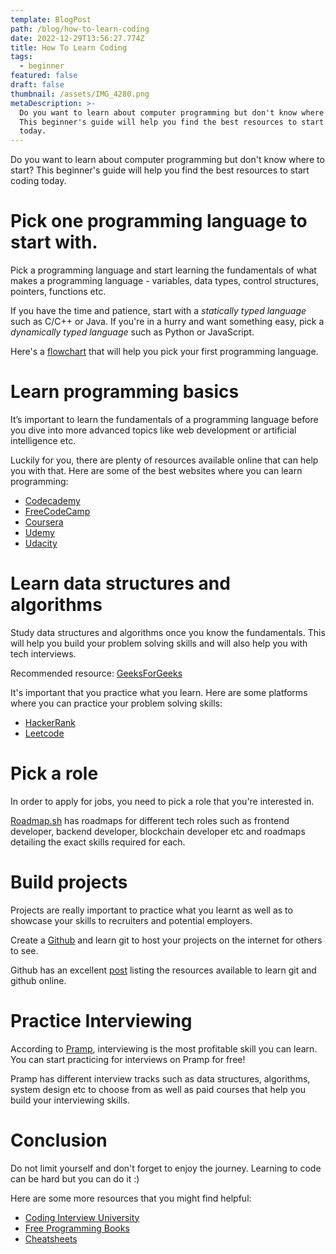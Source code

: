 ```yaml
---
template: BlogPost
path: /blog/how-to-learn-coding
date: 2022-12-29T13:56:27.774Z
title: How To Learn Coding
tags:
  - beginner
featured: false
draft: false
thumbnail: /assets/IMG_4280.png
metaDescription: >-
  Do you want to learn about computer programming but don't know where to start?
  This beginner's guide will help you find the best resources to start coding
  today.
---
```

Do you want to learn about computer programming but don't know where to start? This beginner's guide will help you find the best resources to start coding today.

# Pick one programming language to start with.

P﻿ick a programming language and start learning the fundamentals of what makes a programming language - variables, data types, control structures, pointers, functions etc.

I﻿f you have the time and patience, start with a *statically typed language* such as C/C++ or Java. If you're in a hurry and want something easy, pick a *dynamically typed language* such as Python or JavaScript.

H﻿ere's a [flowchart](https://carlcheo.com/wp-content/uploads/2014/12/which-programming-language-should-i-learn-first-pdf.pdf) that will help you pick your first programming language.

# Learn programming basics

It’s important to learn the fundamentals of a programming language before you dive into more advanced topics like web development or artificial intelligence etc.

Luckily for you, there are plenty of resources available online that can help you with that.
Here are some of the best websites where you can learn programming:

- [Codecademy](https://codecademy.com/)
- [FreeCodeCamp](https://www.freecodecamp.org/)
- [Coursera](https://www.coursera.org/)
- [Udemy](https://www.udemy.com/)
- [Udacity](https://www.udacity.com/)

# Learn data structures and algorithms

Study data structures and algorithms once you know the fundamentals.
This will help you build your problem solving skills and will also help you with tech interviews.

Recommended resource:
[GeeksForGeeks](https://www.geeksforgeeks.org/learn-data-structures-and-algorithms-dsa-tutorial/?ref=shm)

It's important that you practice what you learn.
Here are some platforms where you can practice your problem solving skills:

- [HackerRank](https://www.hackerrank.com/)
- [Leetcode](https://leetcode.com/study-plan/)

# Pick a role

In order to apply for jobs, you need to pick a role that you're interested in.

[Roadmap.sh](https://roadmap.sh/) has roadmaps for different tech roles such as frontend developer, backend developer, blockchain developer etc and roadmaps detailing the exact skills required for each.

# B﻿uild projects

Projects are really important to practice what you learnt as well as to showcase your skills to recruiters and potential employers.

Create a [Github](https://github.com/) and learn git to host your projects on the internet for others to see.

Github has an excellent [post](https://docs.github.com/en/get-started/quickstart/git-and-github-learning-resources) listing the resources available to learn git and github online.

# Practice Interviewing

According to [Pramp](https://www.pramp.com/#/), interviewing is the most profitable skill you can learn.
You can start practicing for interviews on Pramp for free!

Pramp has different interview tracks such as data structures, algorithms, system design etc to choose from as well as paid courses that help you build your interviewing skills.

# Conclusion

Do not limit yourself and don't forget to enjoy the journey.
Learning to code can be hard but you can do it :)

Here are some more resources that you might find helpful:
- [Coding Interview University](https://github.com/jwasham/coding-interview-university)
- [Free Programming Books](github.com/EbookFoundation/free-programming-books)
- [Cheatsheets](http://www.cheat-sheets.org/)
